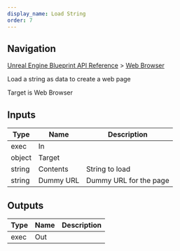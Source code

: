 ```yaml
---
display_name: Load String
order: 7
---
```

## Navigation

[Unreal Engine Blueprint API Reference](https://dev.epicgames.com/documentation/en-us/unreal-engine/BlueprintAPI) > [Web Browser](https://dev.epicgames.com/documentation/en-us/unreal-engine/BlueprintAPI/WebBrowser)

Load a string as data to create a web page

Target is Web Browser

## Inputs

| Type | Name | Description |
| --- | --- | --- |
| exec | In |  |
| object | Target |  |
| string | Contents | String to load |
| string | Dummy URL | Dummy URL for the page |

## Outputs

| Type | Name | Description |
| --- | --- | --- |
| exec | Out |  |
